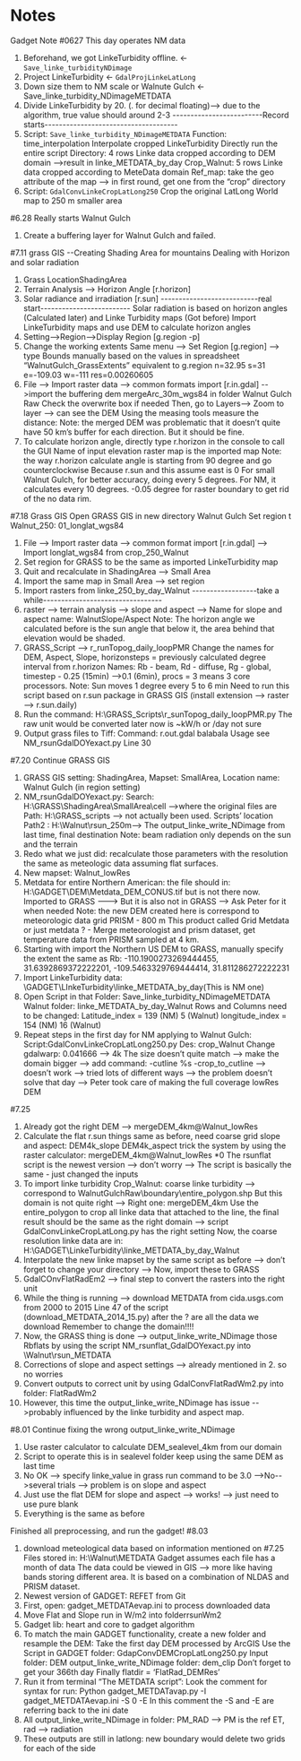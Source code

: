 # Notes

Gadget Note
#0627 This day operates NM data
1. Beforehand, we got LinkeTurbidity offline. <- `Save_linke_turbidityNDimage`
2. Project LinkeTurbidity <- `GdalProjLinkeLatLong`
3. Down size them to NM scale or Walnute Gulch <-Save_linke_turbidity_NDimageMETDATA
4. Divide LinkeTurbidity by 20. (. for decimal floating)--> due to the algorithm, true value should around 2-3
-------------------------Record starts-------------------------------------
5. Script: `Save_linke_turbidity_NDimageMETDATA`
Function: time_interpolation
Interpolate cropped LinkeTurbidity
Directly run the entire script
Directory: 4 rows Linke data cropped according to DEM domain -->result in linke_METDATA_by_day
Crop_Walnut: 5 rows Linke data cropped according to MeteData domain
Ref_map: take the geo attribute of the map --> in first round, get one from the “crop” directory
6. Script: `GdalConvLinkeCropLatLong250`
Crop the original LatLong World map to 250 m smaller area


#6.28 Really starts Walnut Gulch
1. Create a buffering layer for Walnut Gulch and failed.

#7.11 grass GIS --Creating Shading Area for mountains
Dealing with Horizon and solar radiation
1. Grass LocationShadingArea
2. Terrain Analysis --> Horizon Angle [r.horizon]
3. Solar radiance and irradiation [r.sun]
---------------------------real start-------------------------
Solar radiation is based on horizon angles (Calculated later) and Linke Turbidity maps (Got before)
Import LinkeTurbidity maps and use DEM to calculate horizon angles
1. Setting-->Region-->Display Region [g.region -p]
2. Change the working extents
Same menu --> Set Region [g.region] --> type Bounds manually based on the values in spreadsheet “WalnutGulch_GrassExtents” equivalent to g.region n=32.95 s=31 e=-109.03 w=-111 res=0.00260605
3. File --> Import raster data --> common formats import [r.in.gdal] -->import the buffering dem
mergeArc_30m_wgs84 in folder Walnut Gulch Raw
Check the overwrite box if needed
Then, go to Layers--> Zoom to layer --> can see the DEM
Using the measing tools measure the distance:
Note: the merged DEM was problematic that it doesn’t quite have 50 km’s buffer for each direction. But it should be fine. 
4. To calculate horizon angle, directly type r.horizon in the console to call the GUI
Name of input elevation raster map is the imported map
Note: the way r.horizon calculate angle is starting from 90 degree and go counterclockwise
Because r.sun and this assume east is 0
For small Walnut Gulch, for better accuracy, doing every 5 degrees. For NM, it calculates every 10 degrees.
-0.05 degree for raster boundary to get rid of the no data rim.

#7.18 Grass GIS
Open GRASS GIS in new directory Walnut Gulch
Set region t Walnut_250: 01_longlat_wgs84
1. File --> Import raster data --> common format import [r.in.gdal] --> Import longlat_wgs84 from crop_250_Walnut
2. Set region for GRASS to be the same as imported LinkeTurbidity map
3. Quit and recalculate in ShadingArea --> Small Area
4. Import the same map in Small Area --> set region
5. Import rasters from linke_250_by_day_Walnut
------------------take a while---------------------------------
6. raster --> terrain analysis --> slope and aspect --> Name for slope and aspect name: WalnutSlope/Aspect
Note: The horizon angle we calculated before is the sun angle that below it, the area behind that elevation would be shaded.
7. GRASS_Script --> r_runTopog_daily_loopPMR
Change the names for DEM, Aspect, Slope, horizonsteps = previously calculated degree interval from r.horizon
Names: Rb - beam, Rd - diffuse, Rg - global, timestep - 0.25 (15min) -->0.1 (6min), procs = 3 means 3 core processors.
Note: Sun moves 1 degree every 5 to 6 min
Need to run this script based on r.sun package in GRASS GIS (install extension --> raster --> r.sun.daily)
8. Run the command: H:\GRASS_Scripts\r_sunTopog_daily_loopPMR.py
The raw unit would be converted later now is ~kW/h or /day not sure
9. Output grass files to Tiff: Command: r.out.gdal balabala
Usage see NM_rsunGdalDOYexact.py Line 30


#7.20 Continue GRASS GIS
1. GRASS GIS setting: ShadingArea, Mapset: SmallArea, Location name: Walnut Gulch (in region setting)
2. NM_rsunGdalDOYexact.py:
Search: H:\\GRASS\\ShadingArea\\SmallArea\\cell -->where the original files are
Path: H:\\GRASS_scripts --> not actually been used. Scripts’ location
Path2 : H:\\Walnut\\rsun_250m--> The output_linke_write_NDimage from last time, final destination
Note: beam radiation only depends on the sun and the terrain
3. Redo what we just did: recalculate those parameters with the resolution the same as meteologic data assuming flat surfaces.
4. New mapset: Walnut_lowRes
5. Metdata for entire Northern American: the file should in: H:\GADGET\DEM\Metdata_DEM_CONUS.tif but is not there now. Imported to GRASS ---> But it is also not in GRASS --> Ask Peter for it when needed
Note: the new DEM created here is correspond to meteorologic data grid
PRISM - 800 m 
This product called Grid Metdata or just metdata ? - Merge meteorologist and prism dataset, get temperature data from PRISM sampled at 4 km.
6. Starting with import the Northern US DEM to GRASS, manually specify the extent the same as Rb:
-110.1900273269444455, 31.6392869372222201, -109.5463329769444414, 31.811286272222231
7. Import LinkeTurbidity data: \GADGET\LInkeTurbidity\linke_METDATA_by_day(This is NM one) 
8. Open Script in that Folder: Save_linke_turbidity_NDimageMETDATA
Walnut folder: linke_METDATA_by_day_Walnut
Rows and Columns need to be changed: Latitude_index = 139 (NM) 5 (Walnut) longitude_index = 154 (NM) 16 (Walnut)
9. Repeat steps in the first day for NM applying to Walnut Gulch:
Script:GdalConvLinkeCropLatLong250.py Des: crop_Walnut
Change gdalwarp: 0.041666 --> 4k
The size doesn’t quite match --> make the domain bigger --> add command: -cutline %s -crop_to_cutline --> doesn’t work --> tried lots of different ways --> the problem doesn’t solve that day --> Peter took care of making the full coverage lowRes DEM

#7.25
1. Already got the right DEM --> mergeDEM_4km@Walnut_lowRes
2. Calculate the flat r.sun things same as before, need coarse grid slope and aspect:
DEM4k_slope DEM4k_aspect trick the system by using the raster calculator: mergeDEM_4km@Walnut_lowRes *0 
The rsunflat script is the newest version --> don’t worry --> The script is basically the same - just changed the inputs
3. To import linke turbidity
Crop_Walnut: coarse linke turbidity --> correspond to WalnutGulchRaw\boundary\entire_polygon.shp 
But this domain is not quite right --> Right one: mergeDEM_4km
Use the entire_polygon to crop all linke data that attached to the line, the final result should be the same as the right domain --> script GdalConvLinkeCropLatLong.py has the right setting
Now, the coarse resolution linke data are in: H:\GADGET\LinkeTurbidity\linke_METDATA_by_day_Walnut
4. Interpolate the new linke mapset by the same script as before --> don’t forget to change your directory --> Now, import these to GRASS
5. GdalCOnvFlatRadEm2 --> final step to convert the rasters into the right unit
6. While the thing is running --> download METDATA from cida.usgs.com from 2000 to 2015
Line 47 of the script (download_METDATA_2014_15.py) after the ? are all the data we download
Remember to change the domain!!!!
7. Now, the GRASS thing is done --> output_linke_write_NDimage those Rbflats  by using the script NM_rsunflat_GdalDOYexact.py into \Walnut\rsun_METDATA
8. Corrections of slope and aspect settings --> already mentioned in 2. so no worries
9. Convert outputs to correct unit by using GdalConvFlatRadWm2.py into folder: FlatRadWm2
10. However, this time the output_linke_write_NDimage has issue -->probably influenced by the linke turbidity and aspect map.

#8.01 Continue fixing the wrong output_linke_write_NDimage
1. Use raster calculator to calculate DEM_sealevel_4km from our domain
2. Script to operate this is in sealevel folder keep using the same DEM as last time
3. No OK --> specify linke_value in grass run command to be 3.0 -->No-->several trials --> problem is on slope and aspect
4. Just use the flat DEM for slope and aspect --> works! --> just need to use pure blank
5. Everything is the same as before

Finished all preprocessing, and run the gadget!
#8.03
1. download meteological data based on information mentioned on #7.25 
Files stored in: H:\Walnut\METDATA
Gadget assumes each file has a month of data
The data could be viewed in GIS --> more like having bands storing different area. It is based on a combination of NLDAS and PRISM dataset.
2. Newest version of GADGET: REFET from Git
3. First, open: gadget_METDATAevap.ini to process downloaded data
4. Move Flat and Slope run in W/m2 into folderrsunWm2
5. Gadget lib: heart and core to gadget algorithm
6. To match the main GADGET functionality, create a new folder and resample the DEM:
Take the first day DEM processed by ArcGIS
Use the Script in GADGET folder: GdapConvDEMCropLatLong250.py
Input folder: DEM output_linke_write_NDimage folder: dem_clip
Don’t forget to get your 366th day
Finally flatdir = ‘FlatRad_DEMRes’
7. Run it from terminal “The METDATA script”:
Look the comment for syntax for run:
Python gadget_METDATavap.py -I gadget_METDATAevap.ini -S 0 -E 
In this comment the -S and -E are referring back to the ini date
8. All output_linke_write_NDimage in folder: PM_RAD --> PM is the ref ET, rad --> radiation
9. These outputs are still in latlong: new boundary would delete two grids for each of the side
